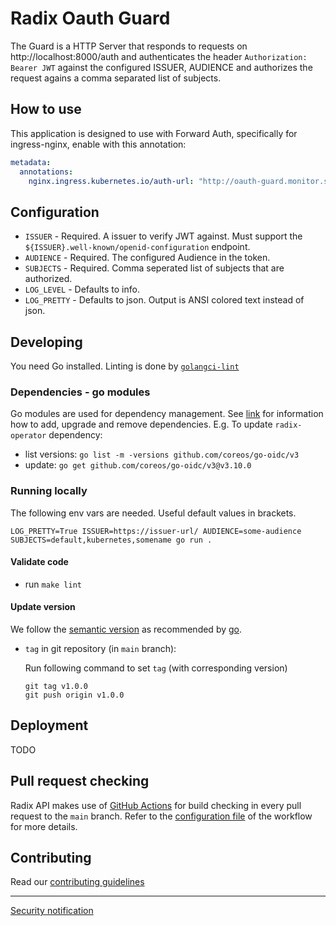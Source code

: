 # Radix Oauth Guard

The Guard is a HTTP Server that responds to requests on http://localhost:8000/auth and authenticates the header `Authorization: Bearer JWT` against the configured ISSUER, AUDIENCE and authorizes the request agains a comma separated list of subjects.


## How to use

This application is designed to use with Forward Auth, specifically for ingress-nginx, enable with this annotation:
```yaml
metadata:
  annotations:
    nginx.ingress.kubernetes.io/auth-url: "http://oauth-guard.monitor.svc.cluster.local:8000/auth"
```

## Configuration

 - `ISSUER` - Required. A issuer to verify JWT against. Must support the `${ISSUER}.well-known/openid-configuration` endpoint.
 - `AUDIENCE` - Required. The configured Audience in the token.
 - `SUBJECTS` - Required. Comma seperated list of subjects that are authorized.
 - `LOG_LEVEL` - Defaults to info.  
 - `LOG_PRETTY` - Defaults to json. Output is ANSI colored text instead of json.

## Developing

You need Go installed. Linting is done by [`golangci-lint`](https://golangci-lint.run/)

### Dependencies - go modules

Go modules are used for dependency management. See [link](https://blog.golang.org/using-go-modules) for information how to add, upgrade and remove dependencies. E.g. To update `radix-operator` dependency:

- list versions: `go list -m -versions github.com/coreos/go-oidc/v3`
- update: `go get github.com/coreos/go-oidc/v3@v3.10.0`

### Running locally

The following env vars are needed. Useful default values in brackets.

```shell
LOG_PRETTY=True ISSUER=https://issuer-url/ AUDIENCE=some-audience SUBJECTS=default,kubernetes,somename go run .
```

#### Validate code

- run `make lint`

#### Update version
We follow the [semantic version](https://semver.org/) as recommended by [go](https://blog.golang.org/publishing-go-modules).

* `tag` in git repository (in `main` branch):

    Run following command to set `tag` (with corresponding version)
    ```
    git tag v1.0.0
    git push origin v1.0.0
    ```

## Deployment

TODO

## Pull request checking

Radix API makes use of [GitHub Actions](https://github.com/features/actions) for build checking in every pull request to the `main` branch. Refer to the [configuration file](.github/workflows/pr.yml) of the workflow for more details.

## Contributing

Read our [contributing guidelines](./CONTRIBUTING.md)

------------------

[Security notification](./SECURITY.md)
